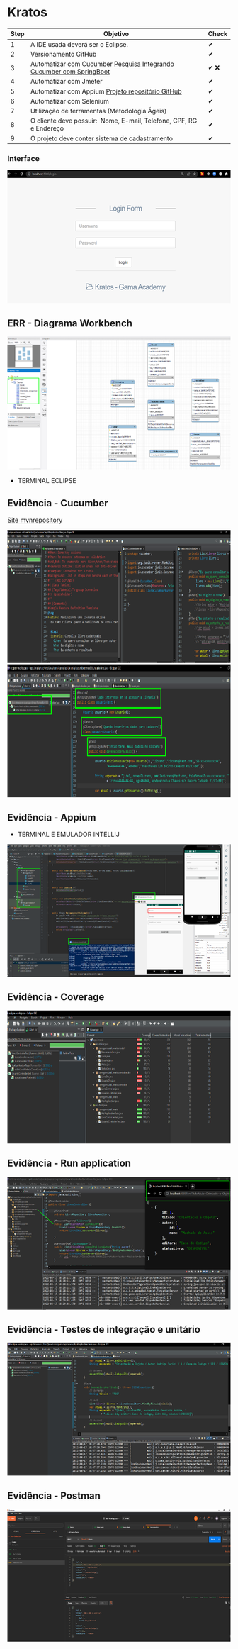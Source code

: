 # Kratos

| Step    | Objetivo                                                                               | Check    |
| ------- | -------------------------------------------------------------------------------------   | --------|
|    1    | A IDE usada deverá ser o Eclipse.                                                       |   ✔    |
|    2    | Versionamento GitHub                                                                    |   ✔    |
|    3    | Automatizar com Cucumber [Pesquisa Integrando Cucumber com SpringBoot](https://www.baeldung.com/cucumber-spring-integration)                                                                |   ✔ ❌   |
|    4    | Automatizar com Jmeter                                                                  |    ✔   | 
|    5    | Automatizar com Appium  [Projeto repositório GitHub](https://github.com/GraceTorresLeite/Kratos_Appium_Tests)                                                                 |   ✔   |                   
|    6    | Automatizar com Selenium                                                                |     ✔  | 
|    7    | Utilização de ferramentas (Metodologia Ágeis)                                           |   ✔    | 
|    8    | O cliente deve possuir:  Nome, E-mail, Telefone, CPF, RG e Endereço                     |   ✔    |
|    9    | O projeto deve conter sistema de  cadastramento                                         |     ✔  |

### Interface 
<img src="spark-lms-master/img/login.png" width="550" height="300">

## ERR - Diagrama Workbench

<img src="spark-lms-master/img/Diagram.png" width="550" height="300">

* TERMINAL ECLIPSE 

## Evidência - Cucumber 

[Site mvnrepository](https://mvnrepository.com/artifact/io.cucumber)

<img src="spark-lms-master/img/Cucumber_test_2.png" width="650" height="300">

<img src="spark-lms-master/img/Cucumber_test.png" width="650" height="300">

## Evidência - Appium 

* TERMINAL E EMULADOR INTELLIJ

<img src="spark-lms-master/img/Appium_passed.png" width="650" height="300">


## Evidência - Coverage

<img src="spark-lms-master/img/Coverage.png" width="550" height="300">

## Evidência - Run application

<img src="spark-lms-master/img/Run_Livro.png" width="550" height="300">

## Evidência - Testes de integração e unitário

<img src="spark-lms-master/img/Testes_Livro.png" width="550" height="300">

## Evidência - Postman

<img src="spark-lms-master/img/Postman.png" width="550" height="300">
